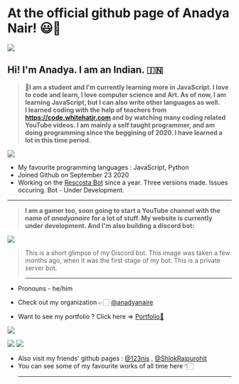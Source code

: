 # At the official github page of Anadya Nair! 😃🌈
<img src = "https://github.com/AnadyaNair/AnadyaNair/blob/main/github-profile-banner.jpg">

## Hi! I'm Anadya. I am an Indian. 🇮🇳 <br>
> **🌱I am a student and I’m currently learning more in JavaScript.
> I love to code and learn, I love computer science and Art. As of now, I am learning JavaScript, but I can also write other languages as well. <br>
> I learned coding with the help of teachers from **https://code.whitehatjr.com** and by watching many coding related YouTube videos.
> I am mainly a self taught programmer, and am doing programming since the beggining of 2020. I have learned a lot in this time period.**

<img src = "https://media1.tenor.com/images/0bb0606644e55d493f17ebb492d674b9/tenor.gif?itemid=7382821" >

* My favourite programming languages : JavaScript, Python
* Joined Github on September 23 2020
* Working on the [Rescosta Bot](https://github.com/AnadyaNair/Anadya-s-AI-Recosta-Bot) since a year. Three versions made. Issues occuring. Bot - Under Development.
<hr>

> **I am a gamer too, soon going to start a YouTube channel with the name of *anadyanaire* for a lot of stuff. My website is currently under development. And I'm also building a discord bot:**
<img src = "https://cdn.discordapp.com/attachments/751674561321369723/775614317218889738/Screenshot_2020-11-10_122348.jpg">

> This is a short glimpse of my Discord bot. This image was taken a few months ago, when it was the first stage of my bot. This is a private server bot. <hr>

* Pronouns - he/him

 * Check out my organization 👉🏻 [@anadyanaire](https://github.com/anadyanaire)

 * Want to see my portfolio ? Click here => [Portfolio🎉](https://anadyanair.whjr.site)

<img src = "https://github-readme-stats.vercel.app/api?username=AnadyaNair&&show_icons=true&title_color=ffffff&icon_color=bb2acf&text_color=daf7dc&bg_color=151515">

<img src = "https://img.shields.io/github/followers/AnadyaNair?style=social"> <img src = "https://img.shields.io/badge/Official%20Anadya%20Nair%20github%20page-%E2%9C%94-green">

* Also visit my friends' github pages : [@123nis](https://github.com/123nis) , [@ShlokRajpurohit](https://github.com/ShlokRajpurohit)
* You can see some of my favourite works of all time here 👇🏻 <hr>
<!--
**AnadyaNair/AnadyaNair** is a ✨ _special_ ✨ repository because its `README.md` (this file) appears on your GitHub profile.
